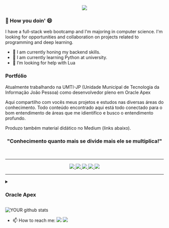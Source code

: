 <div align="center">
<img src="https://user-images.githubusercontent.com/117988335/235032522-1da6f9e3-6353-4a2e-a146-c7205a106d04.png">
</div>


### 👋 How you doin' 😄
I have a full-stack web bootcamp and I'm majoring in computer science. I'm looking for opportunities and collaboration on projects related to programming and deep learning.

- 🔭 I am currently honing my backend skills.
- 🌱 I am currently learning Python at university.
- 🤔 I’m looking for help with Lua

### Portfólio

Atualmente trabalhando na UMTI-JP (Unidade Municipal de Tecnologia da Informação João Pessoa) como desenvolvedor pleno em Oracle Apex


Aqui compartilho com vocês meus projetos e estudos nas diversas áreas do conhecimento. 
Todo conteúdo encontrado aqui está todo conectado para o bom entendimento de áreas que me idientifico e busco o entendimento profundo. 

Produzo também material didático no Medium (links abaixo).


<h3 align="center">"Conhecimento quanto mais se divide mais ele se multiplica!"</h3>
<br>
<!----------------------------------------------- BOTOES DE LINKS --------------------------------------------->
<hr>
<div align="center">
<!--   <a href="https://www.youtube.com/@dsa_science">
    <img src="https://img.shields.io/badge/YouTube-FF0000?style=for-the-badge&logo=youtube&logoColor=white">
  </a> -->
  <a href="https://medium.com/@allanrgc">
    <img src="https://img.shields.io/badge/Medium-12100E?style=for-the-badge&logo=medium&logoColor=white">
  </a>
  <a href="https://www.linkedin.com/in/allanrgc/">
    <img src="https://img.shields.io/badge/LinkedIn-0077B5?style=for-the-badge&logo=linkedin&logoColor=white">
  </a>
  <a href="https://www.instagram.com/allanrgc/">
    <img src="https://img.shields.io/badge/Instagram-E4405F?style=for-the-badge&logo=instagram&logoColor=white">
  </a>
  <a href="https://contate.me/+5583999978854">
    <img src="https://img.shields.io/badge/WhatsApp-25D366?style=for-the-badge&logo=whatsapp&logoColor=white">
  </a>
  <a href="mailto:allanrgc@gmail.com">
    <img src="https://img.shields.io/badge/Gmail-D14836?style=for-the-badge&logo=gmail&logoColor=white">
  </a>
</div>
<hr>

<!------------------------------------------------SUMARIO PYTHON --------------------------------------------->
<details>
  <summary> <h3>Oracle Apex</h3> </summary>
  
  - [Oracle APEX](https://github.com/allanrgc/Oracle-Apex/blob/main/README.md)

  - [Projeto de formulário (Segurança pública)](https://github.com/allanrgc/Apex-Form-SEMUSB/blob/main/README.md)
  
  - [Projeto de gestão de equipamentos (Patrimônio)](https://github.com/allanrgc/Apex-Pat/edit/main/README.md)
  
</details>


![YOUR github stats](https://github-readme-stats.vercel.app/api?username=allanrgc)


- 📫 How to reach me:
[<img src="https://img.shields.io/badge/linkedin-%230077B5.svg?&style=for-the-badge&logo=linkedin&logoColor=white" />](https://www.linkedin.com/in/allanrgc/) [<img src = "https://img.shields.io/badge/instagram-%23E4405F.svg?&style=for-the-badge&logo=instagram&logoColor=white">](https://www.instagram.com/allanrgc/)
